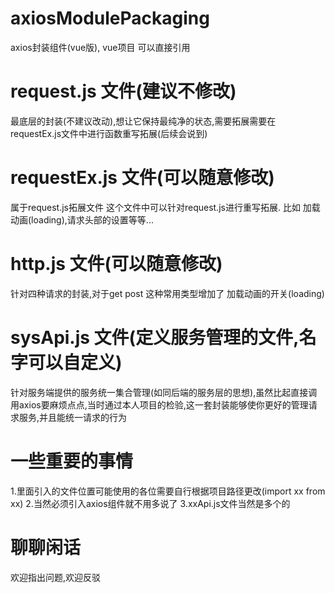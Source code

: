 # axiosModulePackaging
axios封装组件(vue版), vue项目 可以直接引用

# request.js 文件(建议不修改)
最底层的封装(不建议改动),想让它保持最纯净的状态,需要拓展需要在requestEx.js文件中进行函数重写拓展(后续会说到)

# requestEx.js 文件(可以随意修改)
属于request.js拓展文件 这个文件中可以针对request.js进行重写拓展. 比如 加载动画(loading),请求头部的设置等等...

# http.js 文件(可以随意修改)
针对四种请求的封装,对于get post 这种常用类型增加了 加载动画的开关(loading) 

# sysApi.js 文件(定义服务管理的文件,名字可以自定义)
针对服务端提供的服务统一集合管理(如同后端的服务层的思想),虽然比起直接调用axios要麻烦点点,当时通过本人项目的检验,这一套封装能够使你更好的管理请求服务,并且能统一请求的行为

# 一些重要的事情
1.里面引入的文件位置可能使用的各位需要自行根据项目路径更改(import xx from xx)
2.当然必须引入axios组件就不用多说了
3.xxApi.js文件当然是多个的

# 聊聊闲话
 欢迎指出问题,欢迎反驳
